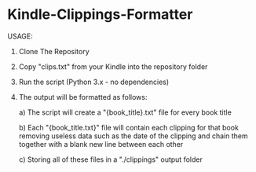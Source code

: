 # Kindle-Clippings-Formatter

USAGE:

1) Clone The Repository
2) Copy "clips.txt" from your Kindle into the repository folder
3) Run the script (Python 3.x - no dependencies)
4) The output will be formatted as follows:

    a) The script will create a "{book_title}.txt" file for every book title

    b) Each "{book_title.txt}" file will contain each clipping for that book removing useless data such as the date of the clipping and chain them together with a blank new line between each other

    c) Storing all of these files in a "./clippings" output folder
